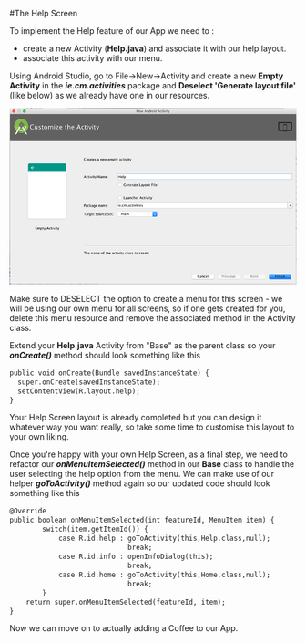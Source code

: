 #The Help Screen

To implement the Help feature of our App we need to :

- create a new Activity (<b>Help.java</b>) and associate it with our help layout.
- associate this activity with our menu.

Using Android Studio, go to File->New->Activity and create a new <b>Empty Activity</b> in the <b><i>ie.cm.activities</i></b> package and <b>Deselect 'Generate layout file'</b> (like below) as we already have one in our resources.

![](../img/lab2s401.png)

Make sure to DESELECT the option to create a menu for this screen - we will be using our own menu for all screens, so if one gets created for you, delete this menu resource and remove the associated method in the Activity class. 

Extend your <b>Help.java</b> Activity from "Base" as the parent class so your <b><i>onCreate()</i></b> method should look something like this

~~~
public void onCreate(Bundle savedInstanceState) {
  super.onCreate(savedInstanceState);
  setContentView(R.layout.help);
}
~~~

Your Help Screen layout is already completed but you can design it whatever way you want really, so take some time to customise this layout to your own liking.

Once you're happy with your own Help Screen, as a final step, we need to refactor our <b><i>onMenuItemSelected()</i></b> method in our <b>Base</b> class to handle the user selecting the help option from the menu. We can make use of our helper <b><i>goToActivity()</i></b> method again so our updated code should look something like this

~~~
@Override 
public boolean onMenuItemSelected(int featureId, MenuItem item) {  
        switch(item.getItemId()) { 
            case R.id.help : goToActivity(this,Help.class,null);  
                             break; 
            case R.id.info : openInfoDialog(this);  
                             break; 
            case R.id.home : goToActivity(this,Home.class,null); 
                             break; 
        } 
    return super.onMenuItemSelected(featureId, item); 
}
~~~

Now we can move on to actually adding a Coffee to our App.
